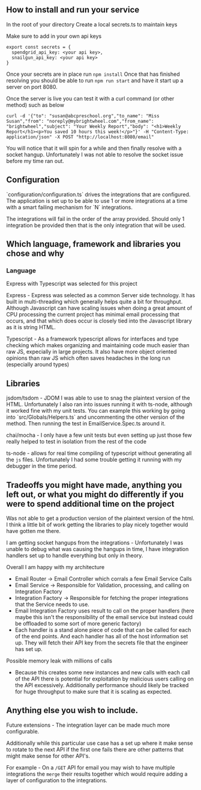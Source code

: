 <h2>How to install and run your service</h2>

<p>In the root of your directory Create a local secrets.ts to maintain keys</p>

<p>Make sure to add in your own api keys</p>

```
export const secrets = {
  spendgrid_api_key: <your api key>,
  snailgun_api_key: <your api key>
}
```

Once your secrets are in place run `npm install`
Once that has finished resolving you should be able to run `npm run start` and have it start up a server on port 8080.

Once the server is live you can test it with a curl command (or other method) such as below
```
curl -d '{"to": "susan@abcpreschool.org","to_name": "Miss Susan","from": "noreply@mybrightwheel.com","from_name": "brightwheel","subject": "Your Weekly Report","body": "<h1>Weekly Report</h1><p>You saved 10 hours this week!</p>"}' -H "Content-Type: application/json" -X POST "http://localhost:8080/email"
```

You will notice that it will spin for a while and then finally resolve with a socket hangup.
Unfortunately I was not able to resolve the socket issue before my time ran out.

<h2>Configuration</h2>
`configuration/configuration.ts` drives the integrations that are configured.
The application is set up to be able to use 1 or more integrations at a time with a smart failing mechanism for `N` integrations.

The integrations will fail in the order of the array provided. Should only 1 integration be provided then that is the only integration that will be used.


<h2>Which language, framework and libraries you chose and why</h2>

<h3>Language</h3>
<p>Express with Typescript was selected for this project</p>
Express - Express was selected as a common Server side technology. It has built in multi-threading which generally helps quite a bit for throughput. Although Javascript can have scaling issues when doing a great amount of CPU processing the current project has minimal email processing that occurs, and that which does occur is closely tied into the Javascript library as it is string HTML.

Typescript - As a framework typescript allows for interfaces and type checking which makes organizing and maintaining code much easier than raw JS, expecially in large projects. It also have more object oriented opinions than raw JS which often saves headaches in the long run (especially around types)

<h2>Libraries</h2>
jsdom/tsdom - JDOM I was able to use to snag the plaintext version of the HTML. Unfortunately I also ran into issues running it with ts-node, although it worked fine with my unit tests. You can example this working by going into `src/Globals/Helpers.ts` and uncommenting the other version of the method. Then running the test in EmailService.Spec.ts around it.

chai/mocha - I only have a few unit tests but even setting up just those few really helped to test in isolation from the rest of the code

ts-node - allows for real time compiling of typescript without generating all the `js` files. Unfortunately I had some trouble getting it running with my debugger in the time period.


<h2>Tradeoffs you might have made, anything you left out, or what you might do differently if
you were to spend additional time on the project </h2>

Was not able to get a production version of the plaintext version of the html. I think a little bit of work getting the libraries to play nicely together would have gotten me there.

I am getting socket hangups from the integrations - Unfortunately I was unable to debug what was causing the hangups in time, I have integration handlers set up to handle everything but only in theory.

Overall I am happy with my architecture
 - Email Router -> Email Controller which corrals a few Email Service Calls
 - Email Service -> Responsible for Validation, processing, and calling on Integration Factory
 - Integration Factory -> Responsible for fetching the proper integrations that the Service needs to use.
 - Email Integration Factory uses result to call on the proper handlers (here maybe this isn't the responsibility of the email service but instead could be offloaded to some sort of more generic factory)
 - Each handler is a stand alone piece of code that can be called for each of the end points. And each handler has all of the host information set up. They will fetch their API key from the secrets file that the engineer has set up.

Possible memory leak with millions of calls
 - Because this creates some new instances and new calls with each call of the API there is potential for exploitation by malicious users calling on the API excessively. Additionally performance should likely be tracked for huge throughput to make sure that it is scaling as expected.

<h2>Anything else you wish to include.</h2>
Future extensions - The integration layer can be made much more configurable.

Additionally while this particular use case has a set up where it make sense to rotate to the next API if the first one fails there are other patterns that might make sense for other API's.

For example - On a `/GET` API for email you may wish to have multiple integrations the `merge` their results together which would require adding a layer of configuration to the integrations.
